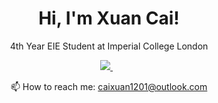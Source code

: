 

<h1 align='center'>
  Hi, I'm Xuan Cai!
</h1>

<p align='center'>
  4th Year EIE Student at Imperial College London
</p>



<p align='center'>
  
  <a href="https://www.linkedin.com/in/tommy-cai-766069224/">
    <img src="https://img.shields.io/badge/linkedin-%230077B5.svg?&style=for-the-badge&logo=linkedin&logoColor=white" />
  </a>&nbsp;&nbsp;
  


<p align='center'>
  📫 How to reach me: <a href='mailto:caixuan1201@outlook.com'>caixuan1201@outlook.com</a>
</p>

